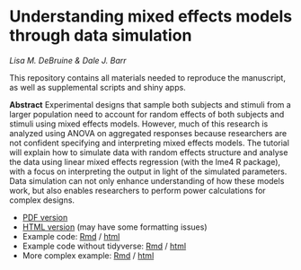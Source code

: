 # Understanding mixed effects models through data simulation

*Lisa M. DeBruine & Dale J. Barr*

This repository contains all materials needed to reproduce the manuscript, as well as supplemental scripts and shiny apps.

**Abstract** Experimental designs that sample both subjects and stimuli from a larger population need to account for random effects of both subjects and stimuli using mixed effects models. However, much of this research is analyzed using ANOVA on aggregated responses because researchers are not confident specifying and interpreting mixed effects models. The tutorial will explain how to simulate data with random effects structure and analyse the data using linear mixed effects regression (with the lme4 R package), with a focus on interpreting the output in light of the simulated parameters. Data simulation can not only enhance understanding of how these models work, but also enables researchers to perform power calculations for complex designs.

* [PDF version](https://github.com/debruine/lmem_sim/blob/master/01.AMPSS_LMEM.pdf)
* [HTML version](https://debruine.github.io/lmem_sim/index.html) (may have some formatting issues)
* Example code: [Rmd](https://raw.githubusercontent.com/debruine/lmem_sim/master/appendix1_example_code.Rmd) / [html](https://debruine.github.io/lmem_sim/appendix1_example_code.nb.html)
* Example code without tidyverse: [Rmd](https://raw.githubusercontent.com/debruine/lmem_sim/master/appendix1b_example_code.Rmd) / [html](https://debruine.github.io/lmem_sim/appendix1b_example_code.nb.html)
* More complex example: [Rmd](https://raw.githubusercontent.com/debruine/lmem_sim/master/appendix2_extended_example.Rmd) / [html](https://debruine.github.io/lmem_sim/appendix2_extended_example.nb.html)



